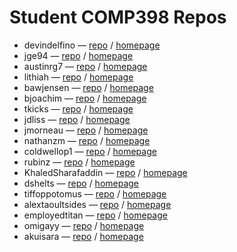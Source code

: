# Student COMP398 Repos

* devindelfino &mdash; [repo](https://github.com/devindelfino/comp398) / [homepage](http://devindelfino.github.io/)
* jge94 &mdash; [repo](https://github.com/jge94/comp398) / [homepage](http://jge94.github.io/)
* austinrg7 &mdash; [repo](https://github.com/austinrg7/comp398) / [homepage](http://austinrg7.github.io/)
* lithiah &mdash; [repo](https://github.com/lithiah/comp398) / [homepage](http://lithiah.github.io/)
* bawjensen &mdash; [repo](https://github.com/bawjensen/comp398) / [homepage](http://bawjensen.github.io/)
* bjoachim &mdash; [repo](https://github.com/bjoachim/comp398) / [homepage](http://bjoachim.github.io/)
* tkicks &mdash; [repo](https://github.com/tkicks/comp398) / [homepage](http://tkicks.github.io/)
* jdliss &mdash; [repo](https://github.com/jdliss/comp398) / [homepage](http://jdliss.github.io/)
* jmorneau &mdash; [repo](https://github.com/jmorneau/comp398) / [homepage](http://jmorneau.github.io/)
* nathanzm &mdash; [repo](https://github.com/nathanzm/comp398) / [homepage](http://nathanzm.github.io/)
* coldwellop1 &mdash; [repo](https://github.com/coldwellop1/comp398) / [homepage](http://coldwellop1.github.io/)
* rubinz &mdash; [repo](https://github.com/rubinz/comp398) / [homepage](http://rubinz.github.io/)
* KhaledSharafaddin &mdash; [repo](https://github.com/KhaledSharafaddin/comp398) / [homepage](http://khaledsharafaddin.github.io/)
* dshelts &mdash; [repo](https://github.com/dshelts/comp398) / [homepage](http://dshelts.github.io/)
* tiffoppotomus &mdash; [repo](https://github.com/tiffoppotomus/comp398) / [homepage](http://tiffoppotomus.github.io/)
* alextaoultsides &mdash; [repo](https://github.com/alextaoultsides/comp398) / [homepage](http://alextaoultsides.github.io)
* employedtitan &mdash; [repo](https://github.com/employedtitan/comp398) / [homepage](http://employedtitan.github.io/)
* omigayy &mdash; [repo](https://github.com/omigayy/comp398) / [homepage](http://omigayy.github.io/)
* akuisara &mdash; [repo](https://github.com/akuisara/comp398) / [homepage](http://akuisara.github.io/)